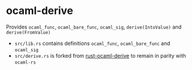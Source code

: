 # ocaml-derive

Provides `ocaml_func`, `ocaml_bare_func`, `ocaml_sig`, `derive(IntoValue)` and `derive(FromValue)`

- `src/lib.rs` contains definitions `ocaml_func`, `ocaml_bare_func` and `ocaml_sig`
- `src/derive.rs` is forked from [rust-ocaml-derive](https://github.com/rust-ocaml-derive) to remain in parity with `ocaml-rs`
